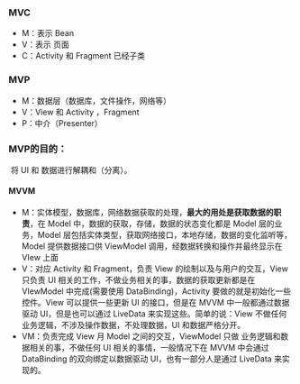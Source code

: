 ### MVC

- M：表示 Bean
- V：表示 页面
- C：Activity 和 Fragment 已经子类

### MVP

- M：数据层（数据库，文件操作，网络等）
- V：View 和 Activity ，Fragment
- P：中介（Presenter）

### MVP的目的：

​	将 UI 和 数据进行解耦和（分离）。

#### MVVM

- M：实体模型，数据库，网络数据获取的处理，**最大的用处是获取数据的职责**，在 Model 中，数据的获取，存储，数据的状态变化都是 Model 层的业务，Model 层包括实体类型，获取网络接口，本地存储，数据的变化监听等，Model 提供数据接口供 ViewModel 调用，经数据转换和操作并最终显示在 VIew 上面
- V：对应 Activity 和 Fragment，负责 View 的绘制以及与用户的交互，View 只负责 UI 相关的工作，不做业务相关的事，数据的获取更新都是在 VIewModel 中完成(需要使用 DataBinding)，Activity 要做的就是初始化一些控件。View 可以提供一些更新 UI 的接口，但是在 MVVM 中一般都通过数据驱动 UI，但是也可以通过 LiveData 来实现这些。简单的说：View 不做任何业务逻辑，不涉及操作数据，不处理数据，UI 和数据严格分开。
- VM：负责完成 View 月 Model 之间的交互，ViewModel 只做 业务逻辑和数据相关的事，不做任何 UI 相关的事情，一般情况下在 MVVM 中会通过 DataBinding 的双向绑定以数据驱动 UI，也有一部分人是通过 LiveData 来实现的。

